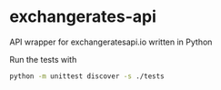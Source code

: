 # exchangerates-api
API wrapper for exchangeratesapi.io written in Python

Run the tests with
```sh
python -m unittest discover -s ./tests
```
